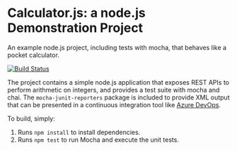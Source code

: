 Calculator.js: a node.js Demonstration Project
==============================================
An example node.js project, including tests with mocha, that behaves like
a pocket calculator.

[![Build Status](https://dev.azure.com/Adsilva0255/DevopsDesignImple/_apis/build/status/adana2016.calculator?branchName=refs%2Fpull%2F3%2Fmerge)](https://dev.azure.com/Adsilva0255/DevopsDesignImple/_build/latest?definitionId=2&branchName=refs%2Fpull%2F3%2Fmerge)

The project contains a simple node.js application that exposes REST APIs
to perform arithmetic on integers, and provides a test suite with mocha
and chai.  The `mocha-junit-reporters` package is included to provide XML
output that can be presented in a continuous integration tool like
[Azure DevOps](https://azure.com/devops).

To build, simply:

1. Runs `npm install` to install dependencies.
2. Runs `npm test` to run Mocha and execute the unit tests.

